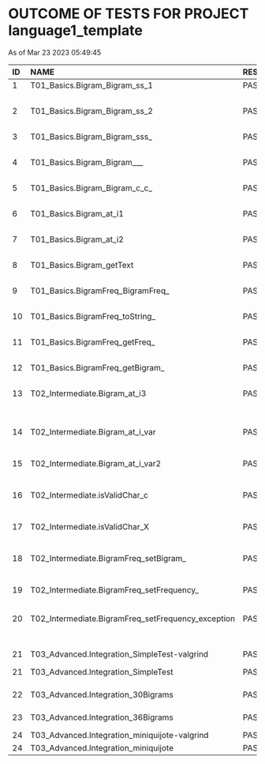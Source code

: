 # OUTCOME OF TESTS FOR PROJECT language1_template

As of Mar 23 2023 05:49:45

| ID | NAME | RESULT | DESCRIPTION | 
| :--- | :--- | :--- | :--- |
| 1 | T01_Basics.Bigram_Bigram_ss_1 |  PASSED |```Bigram ab("ab");ab.toString()```|
| | | | should give ```"ab"```|
| 2 | T01_Basics.Bigram_Bigram_ss_2 |  PASSED |```Bigram gg("__");gg.toString();```|
| | | | should give ```"__"```|
| 3 | T01_Basics.Bigram_Bigram_sss_ |  PASSED |```Bigram b("abcd");b.toString();;```|
| | | | should give ```"__"```|
| 4 | T01_Basics.Bigram_Bigram___ |  PASSED |```Bigram b("");b.toString();;```|
| | | | should give ```"__"```|
| 5 | T01_Basics.Bigram_Bigram_c_c_ |  PASSED |```Bigram b('a', 'a');b.toString();```|
| | | | should give ```"aa"```|
| 6 | T01_Basics.Bigram_at_i1 |  PASSED |```Bigram b("ab");b.at(0);```|
| | | | should give ```"a"```|
| 7 | T01_Basics.Bigram_at_i2 |  PASSED |```Bigram b("ab");b.at(1);```|
| | | | should give ```"b"```|
| 8 | T01_Basics.Bigram_getText |  PASSED |```Bigram b("ab");b.getText();```|
| | | | should give ```"ab"```|
| 9 | T01_Basics.BigramFreq_BigramFreq_ |  PASSED |```BigramFreq bf;bf.toString()```|
| | | | should give ```"__ 0"```|
| 10 | T01_Basics.BigramFreq_toString_ |  PASSED |```BigramFreq bf;bf.toString()```|
| | | | should give ```"__ 0"```|
| 11 | T01_Basics.BigramFreq_getFreq_ |  PASSED |```BigramFreq bf;bf.getFrequency()```|
| | | | should give ```0```|
| 12 | T01_Basics.BigramFreq_getBigram_ |  PASSED |```BigramFreq bf;bf.getBigram().toString()```|
| | | | should give ```"__"```|
| 13 | T02_Intermediate.Bigram_at_i3 |  PASSED |```Bigram b("ab");b.at(20);```|
| | | | should THROW an exception std::out_of_range|
| 14 | T02_Intermediate.Bigram_at_i_var |  PASSED |```Bigram b("ab"); b.at(0) = 'd';b.toString();```|
| | | | should give ```"db"```|
| 15 | T02_Intermediate.Bigram_at_i_var2 |  PASSED |```Bigram b("ab"); b.at(1) = 'd';b.toString();;```|
| | | | should give ```"ad"```|
| 16 | T02_Intermediate.isValidChar_c |  PASSED |```char c='a';isValidCharacter(c,validCharacters);```|
| | | | should give ```true```|
| 17 | T02_Intermediate.isValidChar_X |  PASSED |```char c='@';isValidCharacter(c,validCharacters);```|
| | | | should give ```false```|
| 18 | T02_Intermediate.BigramFreq_setBigram_ |  PASSED |```Bigram b("XY"); BigramFreq bf; bf.setBigram(b);bf.getBigram().toString()```|
| | | | should give ```"XY"```|
| 19 | T02_Intermediate.BigramFreq_setFrequency_ |  PASSED |```BigramFreq bf; bf.setFrequency(10);bf.getFrequency();```|
| | | | should give ```10```|
| 20 | T02_Intermediate.BigramFreq_setFrequency_exception |  PASSED |```BigramFreq bf;bf.setFrequency(-10);```|
| | | | should THROW an exception std::out_of_range|
| 21| T03_Advanced.Integration_SimpleTest-valgrind | PASSED | NO LEAKS |
| 21 | T03_Advanced.Integration_SimpleTest | PASSED | 11 Random bigrams with random frequencies|
| 22 | T03_Advanced.Integration_30Bigrams | PASSED | Process 30 random bigrams with random frequencies|
| 23 | T03_Advanced.Integration_36Bigrams | PASSED | Process 36 random bigrams with random frequencies|
| 24| T03_Advanced.Integration_miniquijote-valgrind | PASSED | NO LEAKS |
| 24 | T03_Advanced.Integration_miniquijote | PASSED | An excerpt of the universal novel El Quijote|
